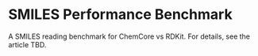 # SMILES Performance Benchmark

A SMILES reading benchmark for ChemCore vs RDKit. For details, see the article TBD.